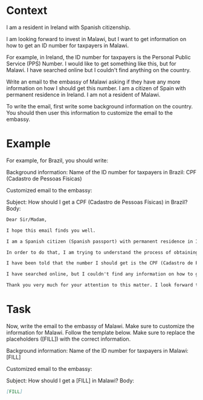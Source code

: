 # Context
I am a resident in Ireland with Spanish citizenship.

I am looking forward to invest in Malawi, but I want to get information on how to get an ID number for taxpayers in Malawi.

For example, in Ireland, the ID number for taxpayers is the Personal Public Service (PPS) Number. I would like to get something like this, but for Malawi. I have searched online but I couldn't find anything on the country.

Write an email to the embassy of Malawi asking if they have any more information on how I should get this number. I am a citizen of Spain with permanent residence in Ireland. I am not a resident of Malawi.

To write the email, first write some background information on the country. You should then user this information to customize the email to the embassy.

# Example
For example, for Brazil, you should write:

Background information:
Name of the ID number for taxpayers in Brazil: CPF (Cadastro de Pessoas Físicas)

Customized email to the embassy:

Subject: How should I get a CPF (Cadastro de Pessoas Físicas) in Brazil?
Body:
```md
Dear Sir/Madam,

I hope this email finds you well.

I am a Spanish citizen (Spanish passport) with permanent residence in Ireland. I am looking forward to investing in Brazil, as a foreign investor (no residence in Brazil).

In order to do that, I am trying to understand the process of obtaining the number that identifies taxpayers in Brazil, to be able to declare the relevant information to the tax authorities.

I have been told that the number I should get is the CPF (Cadastro de Pessoas Físicas). Feel free to correct me if I am wrong.

I have searched online, but I couldn't find any information on how to get a CPF from abroad. This is why I am reaching out to you for guidance. If you could provide me with information on the process or direct me to the relevant authorities, I would greatly appreciate it.

Thank you very much for your attention to this matter. I look forward to your response and any help you can provide.
```

# Task
Now, write the email to the embassy of Malawi. Make sure to customize the information for Malawi. Follow the template below. Make sure to replace the placeholders ([FILL]) with the correct information.

Background information:
Name of the ID number for taxpayers in Malawi: [FILL]

Customized email to the embassy:

Subject: How should I get a [FILL] in Malawi?
Body:
```md
[FILL]
```
